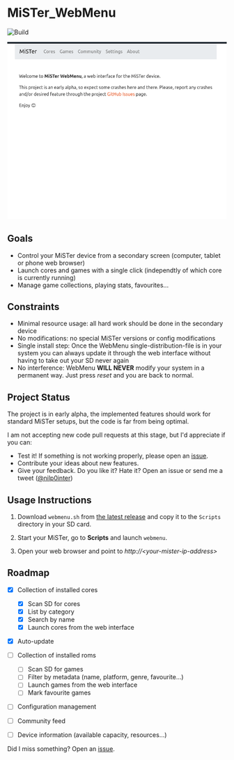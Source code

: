 # MiSTer_WebMenu

![Build](https://github.com/nilp0inter/MiSTer_WebMenu/workflows/Build/badge.svg)

![Screenshot](/assets/capture.gif)

## Goals
  - Control your MiSTer device from a secondary screen (computer, tablet or phone web browser)
  - Launch cores and games with a single click (independtly of which core is currently running)
  - Manage game collections, playing stats, favourites... 

## Constraints
  - Minimal resource usage: all hard work should be done in the secondary device
  - No modifications: no special MiSTer versions or config modifications
  - Single install step: Once the WebMenu single-distribution-file is in your system you can always update it through the web interface without having to take out your SD never again
  - No interference: WebMenu **WILL NEVER** modify your system in a permanent way.  Just press *reset* and you are back to normal.

## Project Status

The project is in early alpha, the implemented features should work for standard MiSTer setups, but the code is far from being optimal.

I am not accepting new code pull requests at this stage, but I'd appreciate if you can:

- Test it!  If something is not working properly, please open an [issue](https://github.com/nilp0inter/MiSTer_WebMenu/issues).
- Contribute your ideas about new features.
- Give your feedback. Do you like it? Hate it? Open an issue or send me a tweet ([@nilp0inter](https://twitter.com/nilp0inter))

## Usage Instructions

1. Download `webmenu.sh` from [the latest release](https://github.com/nilp0inter/MiSTer_WebMenu/releases/latest) and copy it to the `Scripts` directory in your SD card.

2. Start your MiSTer, go to **Scripts** and launch `webmenu`.

3. Open your web browser and point to *http://\<your-mister-ip-address\>*

## Roadmap

- [x] Collection of installed cores
  - [x] Scan SD for cores
  - [x] List by category
  - [x] Search by name
  - [x] Launch cores from the web interface
- [x] Auto-update
- [ ] Collection of installed roms
  - [ ] Scan SD for games
  - [ ] Filter by metadata (name, platform, genre, favourite...)
  - [ ] Launch games from the web interface
  - [ ] Mark favourite games
- [ ] Configuration management
- [ ] Community feed
- [ ] Device information (available capacity, resources...)


Did I miss something? Open an [issue](https://github.com/nilp0inter/MiSTer_WebMenu/issues).

